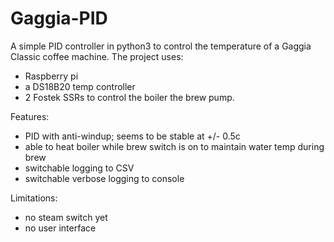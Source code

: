 # Gaggia-PID
A simple PID controller in python3 to control the temperature of a Gaggia Classic coffee machine.
The project uses:
- Raspberry pi 
- a DS18B20 temp controller  
- 2 Fostek SSRs to control the boiler the brew pump.

Features:
- PID with anti-windup; seems to be stable at +/- 0.5c
- able to heat boiler while brew switch is on to maintain water temp during brew
- switchable logging to CSV
- switchable verbose logging to console

Limitations:
- no steam switch yet
- no user interface
